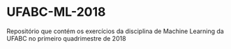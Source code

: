 # UFABC-ML-2018
Repositório que contém os exercícios da disciplina de Machine Learning da UFABC no primeiro quadrimestre de 2018

